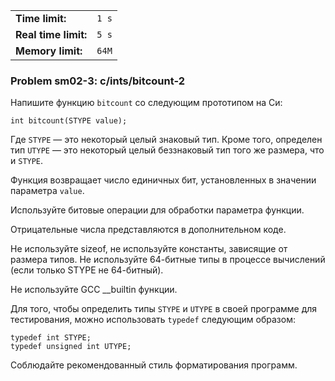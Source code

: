 |                      |       |
|----------------------|-------|
| **Time limit:**      | `1 s` |
| **Real time limit:** | `5 s` |
| **Memory limit:**    | `64M` |


### Problem sm02-3: c/ints/bitcount-2

Напишите функцию `bitcount` со следующим прототипом на Си:

    
    
    int bitcount(STYPE value);

Где `STYPE` — это некоторый целый знаковый тип. Кроме того,
определен тип `UTYPE` — это некоторый целый беззнаковый тип того
же размера, что и `STYPE`.

Функция возвращает число единичных бит, установленных в значении
параметра `value`.

Используйте битовые операции для обработки параметра функции.

Отрицательные числа представляются в дополнительном коде.

Не используйте sizeof, не используйте константы, зависящие от
размера типов. Не используйте 64-битные типы в процессе
вычислений (если только STYPE не 64-битный).

Не используйте GCC __builtin функции.

Для того, чтобы определить типы `STYPE` и `UTYPE` в своей
программе для тестирования, можно использовать `typedef`
следующим образом:

    
    
    typedef int STYPE;
    typedef unsigned int UTYPE;

Соблюдайте рекомендованный стиль форматирования программ.

